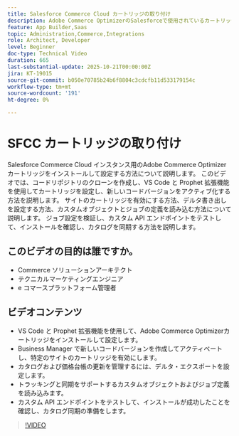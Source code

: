 ```yaml
---
title: Salesforce Commerce Cloud カートリッジの取り付け
description: Adobe Commerce OptimizerのSalesforceで使用されているカートリッジについて説明します。
feature: App Builder,Saas
topic: Administration,Commerce,Integrations
role: Architect, Developer
level: Beginner
doc-type: Technical Video
duration: 665
last-substantial-update: 2025-10-21T00:00:00Z
jira: KT-19015
source-git-commit: b050e70785b24b6f8804c3cdcfb11d533179154c
workflow-type: tm+mt
source-wordcount: '191'
ht-degree: 0%

---
```



# SFCC カートリッジの取り付け

Salesforce Commerce Cloud インスタンス用のAdobe Commerce Optimizer カートリッジをインストールして設定する方法について説明します。 このビデオでは、コードリポジトリのクローンを作成し、VS Code と Prophet 拡張機能を使用してカートリッジを設定し、新しいコードバージョンをアクティブ化する方法を説明します。 サイトのカートリッジを有効にする方法、デルタ書き出しを設定する方法、カスタムオブジェクトとジョブの定義を読み込む方法について説明します。 ジョブ設定を検証し、カスタム API エンドポイントをテストして、インストールを確認し、カタログを同期する方法を説明します。


## このビデオの目的は誰ですか。

* Commerce ソリューションアーキテクト
* テクニカルマーケティングエンジニア
* e コマースプラットフォーム管理者

## ビデオコンテンツ

* VS Code と Prophet 拡張機能を使用して、Adobe Commerce Optimizerカートリッジをインストールして設定します。
* Business Manager で新しいコードバージョンを作成してアクティベートし、特定のサイトのカートリッジを有効にします。
* カタログおよび価格台帳の更新を管理するには、デルタ・エクスポートを設定します。
* トラッキングと同期をサポートするカスタムオブジェクトおよびジョブ定義を読み込みます。
* カスタム API エンドポイントをテストして、インストールが成功したことを確認し、カタログ同期の準備をします。

>[!VIDEO](https://video.tv.adobe.com/v/3476071?captions=jpn&learn=on)